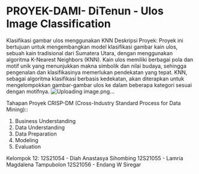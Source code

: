 # PROYEK-DAMI- DiTenun - Ulos Image Classification
Klasifikasi gambar ulos menggunakan KNN
Deskripsi Proyek: Proyek ini bertujuan untuk mengembangkan model klasifikasi gambar kain ulos, sebuah kain tradisional dari Sumatera Utara, dengan menggunakan algoritma K-Nearest Neighbors (KNN). Kain ulos memiliki berbagai pola dan motif unik yang menunjukkan makna simbolik dan nilai budaya, sehingga pengenalan dan klasifikasinya memerlukan pendekatan yang tepat. KNN, sebagai algoritma klasifikasi berbasis kedekatan, akan diterapkan untuk mengelompokkan gambar-gambar ulos ke dalam beberapa kategori sesuai dengan motifnya.
![Uploading image.png…]()


Tahapan Proyek CRISP-DM (Cross-Industry Standard Process for Data Mining)::
1. Business Understanding
2. Data Understanding
3. Data Preparation
4. Modeling
5. Evaluation

Kelompok 12:
12S21054 - Diah Anastasya Sihombing
12S21055 - Lamria Magdalena Tampubolon
12S21056 - Endang W Siregar

